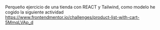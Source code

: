 Perqueño ejercicio de una tienda con REACT y Tailwind, como modelo he cogido la siguiente actividad https://www.frontendmentor.io/challenges/product-list-with-cart-5MmqLVAp_d
